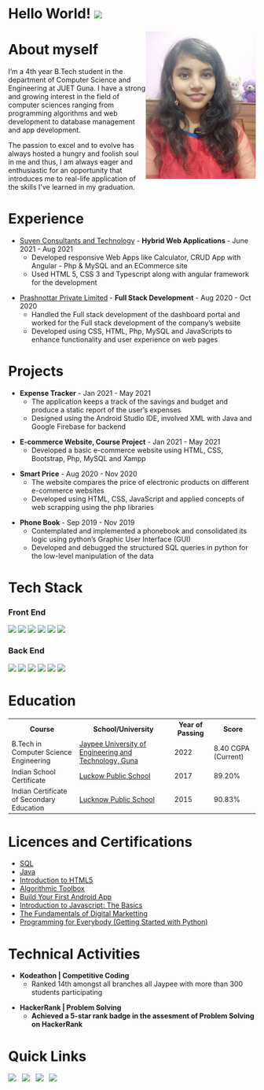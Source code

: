 # Hello World! <img src="https://raw.githubusercontent.com/MartinHeinz/MartinHeinz/master/wave.gif" height="21">

<a href="https://www.linkedin.com/in/shivangi-singh-7a9242183/"><img src="images/WhatsApp Image 2021-09-08 at 00.49.03.jpeg" align="right" height="300"></a>

# About myself

I’m a 4th year B.Tech student in the department of Computer Science and Engineering at JUET Guna. I have a strong and growing interest in the field of
computer sciences ranging from programming algorithms and web development to database management and app development.

The passion to excel and to evolve has always hosted a hungry and foolish soul in me and thus, I am always eager and enthusiastic for an opportunity that
introduces me to real-life application of the skills I've learned in my graduation.


# Experience

<ul>
  <li>
    <a href="https://suvenconsultants.com/">Suven Consultants and Technology</a> - <b>Hybrid Web Applications </b> -                                   <a>June 2021 - Aug 2021</a> 
    <ul>
      <li>
        <a>Developed responsive Web Apps like Calculator, CRUD App with Angular - Php & MySQL and an ECommerce site</a>
      </li>
      <li>
        <a>Used HTML 5, CSS 3 and Typescript along with angular framework for the development</a>
      </li>
    </ul>
  </li>
</ul>

<ul>
  <li>
    <a href="http://www.prashnottar.in/u/">Prashnottar Private Limited</a> - <b>Full Stack Development</b> -                                             <a>Aug 2020 - Oct 2020</a> 
    <ul>
      <li>
        <a>Handled the Full stack development of the dashboard portal and worked for the Full stack development of the company’s website</a>
      </li>
      <li>
        <a>Developed using CSS, HTML, Php, MySQL and JavaScripts to enhance functionality and user experience on web pages</a>
      </li>
    </ul>
  </li>
</ul>


# Projects

<ul>
  <li>
    <b> Expense Tracker</b>  -     <a>Jan 2021 - May 2021</a> 
    <ul>
      <li>
        <a>The application keeps a track of the savings and budget and produce a static report of the user’s expenses</a>
      </li>
      <li>
        <a>Designed using the Android Studio IDE, involved XML with Java and Google Firebase for backend</a>
      </li>
    </ul>
  </li>
</ul>

<ul>
  <li>
    <b> E-commerce Website, Course Project</b>   -               <a>Jan 2021 - May 2021</a> 
    <ul>
      <li>
        <a>Developed a basic e-commerce website using HTML, CSS, Bootstrap, Php, MySQL and Xampp</a>
      </li>
    </ul>
  </li>
</ul>

<ul>
  <li>
    <b> Smart Price</b> -                                      <a>Aug 2020 - Nov 2020</a> 
    <ul>
      <li>
        <a>The website compares the price of electronic products on different e-commerce websites</a>
      </li>
      <li>
        <a>Developed using HTML, CSS, JavaScript and applied concepts of web scrapping using the php libraries</a>
      </li>
    </ul>
  </li>
</ul>

<ul>
  <li>
    <b> Phone Book</b> -                                           <a>Sep 2019 - Nov 2019</a> 
    <ul>
      <li>
        <a>Contemplated and implemented a phonebook and consolidated its logic using python’s Graphic User Interface (GUI)</a>
      </li>
      <li>
        <a>Developed and debugged the structured SQL queries in python for the low-level manipulation of the data</a>
      </li>
    </ul>
  </li>
</ul>

# Tech Stack

### Front End

<img src="https://img.shields.io/badge/HTML5-E34F26?style=for-the-badge&logo=html5&logoColor=white"> <img  src="https://img.shields.io/badge/CSS3-1572B6?style=for-the-badge&logo=css3&logoColor=white"> <img  src="https://img.shields.io/badge/JavaScript-F7DF1E?style=for-the-badge&logo=javascript&logoColor=black"> <img  src="https://img.shields.io/badge/Bootstrap-563D7C?style=for-the-badge&logo=bootstrap&logoColor=white"> <img  src="https://img.shields.io/badge/React-20232A?style=for-the-badge&logo=react&logoColor=61DAFB"> <img src="https://img.shields.io/badge/Android-9FC037?style=for-the-badge&logo=android&logoColor=white">

### Back End

<img src="https://img.shields.io/badge/Flask-000000?style=for-the-badge&logo=flask&logoColor=white"> <img src="https://img.shields.io/badge/Django-103e2e?style=for-the-badge&logo=django&logoColor=white"> <img src="https://img.shields.io/badge/Python-ffd340?style=for-the-badge&logo=python&logoColor=black"> <img src="https://img.shields.io/badge/Java-e11e21?style=for-the-badge&logo=java&logoColor=white"> <img src="https://img.shields.io/badge/PHP-686ca3?style=for-the-badge&logo=php&logoColor=white"> <img src="https://img.shields.io/badge/Firebase-F5820B?style=for-the-badge&logo=firebase&logoColor=FFCB2B">


# Education

<table>
  <tr>
    <th>Course</th>
    <th>School/University</th>
    <th>Year of Passing</th>
    <th>Score</th>
  </tr>
  <tr>
    <td>B.Tech in Computer Science Engineering</td>
    <td><a href="https://www.juet.ac.in/">Jaypee University of Engineering and Technology, Guna</a></td>
    <td>2022</td>
    <td>8.40 CGPA (Current)</td>
  </tr>
  <tr>
    <td>Indian School Certificate</td>
    <td><a href="http://thelps.edu.in/">Luckow Public School</a></td>
    <td>2017</td>
    <td>89.20%</td>
  </tr>
  <tr>
    <td>Indian Certificate of Secondary Education</td>
    <td><a href="http://thelps.edu.in/">Lucknow Public School</a></td>
    <td>2015</td>
    <td>90.83%</td>
  </tr>
 </table>
    

# Licences and Certifications

- [SQL](https://drive.google.com/file/d/1sb0rUWy2-lyTp1r36yKP3CvUwp9P33KU/view?usp=sharing)
- [Java](https://drive.google.com/file/d/1zgXR-BtqLIulyINl92qTtL_ZoqyzD3LV/view?usp=sharing)
- [Introduction to HTML5](https://drive.google.com/file/d/1MGW12l3jDKLaKy1ClDwNjNRiKdnCA8MB/view?usp=sharing)
- [Algorithmic Toolbox](https://drive.google.com/file/d/1rPR7oZXODT-hhZTHYH1vedMKsYTmE9YG/view?usp=sharing)
- [Build Your First Android App](https://drive.google.com/file/d/1BO1RkxLNDaudbu9_GAH4Hu_ue_4nW6mD/view?usp=sharing)
- [Introduction to Javascript: The Basics](https://drive.google.com/file/d/1tlFL85dAXTezzZ54Tv2Be9VvJSspo2A0/view?usp=sharing)
- [The Fundamentals of Digital Marketting](https://drive.google.com/file/d/17yOv1DNfoNUvQaZ0Xv09bNk70LuYh3zW/view?usp=sharing)
- [Programming for Everybody (Getting Started with Python)](https://drive.google.com/file/d/1J0JnYsoIZr5NVpzzNXN6wDb1IQLhMdlt/view?usp=sharing)

# Technical Activities

<ul>
  <li>
    <b> Kodeathon | Competitive Coding</b>          
    <ul>
      <li>
        <a>Ranked 14th amongst all branches all Jaypee with more than 300 students participating</a>
      </li>
    </ul>
  </li>
</ul>

<ul>
  <li>
    <b> HackerRank | Problem Solving</b>                                 
    <ul>
      <li>
        <b>Achieved a 5-star rank badge in the assesment of Problem Solving on HackerRank</b>
      </li>
    </ul>
  </li>
</ul>

# Quick Links

<a href="https://www.linkedin.com/in/shivangi-singh-7a9242183/"><img height="30" src="https://github.com/anirudhbelwadi/anirudhbelwadi/blob/master/images/linkedin.png"></a>&nbsp;&nbsp;
<a href="https://drive.google.com/file/d/1KLePkbEQFjdY6a2ku52tCECHfNxs62cB/view?usp=sharing"><img height="30" src="https://github.com/anirudhbelwadi/anirudhbelwadi/blob/master/images/resume.png"></a>&nbsp;&nbsp;
<a href="mailto:singhshivangi9002@gmail.com"><img height="30" src="https://github.com/anirudhbelwadi/anirudhbelwadi/blob/master/images/email.png"></a>&nbsp;&nbsp;
<a href="https://www.facebook.com/shivangi.rajput.54922"><img height="30" src="https://github.com/anirudhbelwadi/anirudhbelwadi/blob/master/images/facebook.png"></a>&nbsp;&nbsp;


